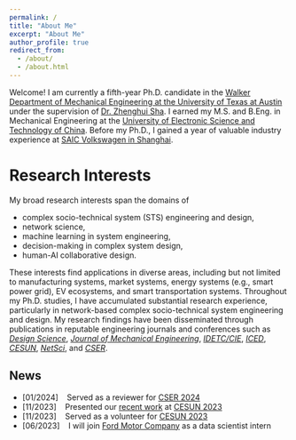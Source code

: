 ```yaml
---
permalink: /
title: "About Me"
excerpt: "About Me"
author_profile: true
redirect_from: 
  - /about/
  - /about.html
---
```


Welcome! I am currently a fifth-year Ph.D. candidate in the [Walker Department of Mechanical Engineering at the University of Texas at Austin](https://www.me.utexas.edu/) under the supervision of [Dr. Zhenghui Sha](https://www.me.utexas.edu/people/faculty-directory/sha). I earned my M.S. and B.Eng. in Mechanical Engineering at the [University of Electronic Science and Technology of China](https://en.uestc.edu.cn/). Before my Ph.D., I gained a year of valuable industry experience at [SAIC Volkswagen in Shanghai](https://volkswagengroupchina.com.cn/en/partner/saicvolkswagen).  

Research Interests
======
My broad research interests span the domains of 
* complex socio-technical system (STS) engineering and design,
* network science,
* machine learning in system engineering,
* decision-making in complex system design,
* human-AI collaborative design.

These interests find applications in diverse areas, including but not limited to manufacturing systems, market systems, energy systems (e.g., smart power grid), EV ecosystems, and smart transportation systems. Throughout my Ph.D. studies, I have accumulated substantial research experience, particularly in network-based complex socio-technical system engineering and design. My research findings have been disseminated through publications in reputable engineering journals and conferences such as [*Design Science*](https://www.cambridge.org/core/journals/design-science), [*Journal of Mechanical Engineering*](https://asmedigitalcollection.asme.org/mechanicaldesign), [*IDETC/CIE*](https://event.asme.org/IDETC-CIE-2023), [*ICED*](https://iced21.designsociety.org/#:~:text=16th%20%2D%2020th%20August%202021,for%20designers%20and%20product%20developers.), [*CESUN*](https://cesun.org/), [*NetSci*](https://networks2021.net/), and [*CSER*](https://cser.info/cser2023/).

News
------
- [01/2024] &nbsp;&nbsp; Served as a reviewer for [CSER 2024](https://cser.info/cser2023/cser2024/)
- [11/2023] &nbsp;&nbsp; Presented our [recent work](/files/abstract4.pdf) at [CESUN 2023](https://cesun.org/)
- [11/2023] &nbsp;&nbsp; Served as a volunteer for [CESUN 2023](https://cesun.org/)
- [06/2023] &nbsp;&nbsp; I will join [Ford Motor Company](https://www.ford.com/) as a data scientist intern



<!--

<script type="text/javascript" id="clustrmaps" src="//cdn.clustrmaps.com/map_v2.js?d=R_jX8VBZ0VOhrOvxXZ_ZTIgKn7Fxg_Vb1piiI5xolhc&cl=ffffff&w=210&h=140"></script>

A data-driven personal website
======
Like many other Jekyll-based GitHub Pages templates, academicpages makes you separate the website's content from its form. The content & metadata of your website are in structured markdown files, while various other files constitute the theme, specifying how to transform that content & metadata into HTML pages. You keep these various markdown (.md), YAML (.yml), HTML, and CSS files in a public GitHub repository. Each time you commit and push an update to the repository, the [GitHub pages](https://pages.github.com/) service creates static HTML pages based on these files, which are hosted on GitHub's servers free of charge.

Many of the features of dynamic content management systems (like Wordpress) can be achieved in this fashion, using a fraction of the computational resources and with far less vulnerability to hacking and DDoSing. You can also modify the theme to your heart's content without touching the content of your site. If you get to a point where you've broken something in Jekyll/HTML/CSS beyond repair, your markdown files describing your talks, publications, etc. are safe. You can rollback the changes or even delete the repository and start over -- just be sure to save the markdown files! Finally, you can also write scripts that process the structured data on the site, such as [this one](https://github.com/academicpages/academicpages.github.io/blob/master/talkmap.ipynb) that analyzes metadata in pages about talks to display [a map of every location you've given a talk](https://academicpages.github.io/talkmap.html).

Getting started
======
1. Register a GitHub account if you don't have one and confirm your e-mail (required!)
1. Fork [this repository](https://github.com/academicpages/academicpages.github.io) by clicking the "fork" button in the top right. 
1. Go to the repository's settings (rightmost item in the tabs that start with "Code", should be below "Unwatch"). Rename the repository "[your GitHub username].github.io", which will also be your website's URL.
1. Set site-wide configuration and create content & metadata (see below -- also see [this set of diffs](http://archive.is/3TPas) showing what files were changed to set up [an example site](https://getorg-testacct.github.io) for a user with the username "getorg-testacct")
1. Upload any files (like PDFs, .zip files, etc.) to the files/ directory. They will appear at https://[your GitHub username].github.io/files/example.pdf.  
1. Check status by going to the repository settings, in the "GitHub pages" section

Site-wide configuration
------
The main configuration file for the site is in the base directory in [_config.yml](https://github.com/academicpages/academicpages.github.io/blob/master/_config.yml), which defines the content in the sidebars and other site-wide features. You will need to replace the default variables with ones about yourself and your site's github repository. The configuration file for the top menu is in [_data/navigation.yml](https://github.com/academicpages/academicpages.github.io/blob/master/_data/navigation.yml). For example, if you don't have a portfolio or blog posts, you can remove those items from that navigation.yml file to remove them from the header. 

Create content & metadata
------
For site content, there is one markdown file for each type of content, which are stored in directories like _publications, _talks, _posts, _teaching, or _pages. For example, each talk is a markdown file in the [_talks directory](https://github.com/academicpages/academicpages.github.io/tree/master/_talks). At the top of each markdown file is structured data in YAML about the talk, which the theme will parse to do lots of cool stuff. The same structured data about a talk is used to generate the list of talks on the [Talks page](https://academicpages.github.io/talks), each [individual page](https://academicpages.github.io/talks/2012-03-01-talk-1) for specific talks, the talks section for the [CV page](https://academicpages.github.io/cv), and the [map of places you've given a talk](https://academicpages.github.io/talkmap.html) (if you run this [python file](https://github.com/academicpages/academicpages.github.io/blob/master/talkmap.py) or [Jupyter notebook](https://github.com/academicpages/academicpages.github.io/blob/master/talkmap.ipynb), which creates the HTML for the map based on the contents of the _talks directory).

**Markdown generator**

I have also created [a set of Jupyter notebooks](https://github.com/academicpages/academicpages.github.io/tree/master/markdown_generator
) that converts a CSV containing structured data about talks or presentations into individual markdown files that will be properly formatted for the academicpages template. The sample CSVs in that directory are the ones I used to create my own personal website at stuartgeiger.com. My usual workflow is that I keep a spreadsheet of my publications and talks, then run the code in these notebooks to generate the markdown files, then commit and push them to the GitHub repository.

How to edit your site's GitHub repository
------
Many people use a git client to create files on their local computer and then push them to GitHub's servers. If you are not familiar with git, you can directly edit these configuration and markdown files directly in the github.com interface. Navigate to a file (like [this one](https://github.com/academicpages/academicpages.github.io/blob/master/_talks/2012-03-01-talk-1.md) and click the pencil icon in the top right of the content preview (to the right of the "Raw | Blame | History" buttons). You can delete a file by clicking the trashcan icon to the right of the pencil icon. You can also create new files or upload files by navigating to a directory and clicking the "Create new file" or "Upload files" buttons. 

Example: editing a markdown file for a talk
![Editing a markdown file for a talk](/images/editing-talk.png)


For more info
------
More info about configuring academicpages can be found in [the guide](https://academicpages.github.io/markdown/). The [guides for the Minimal Mistakes theme](https://mmistakes.github.io/minimal-mistakes/docs/configuration/) (which this theme was forked from) might also be helpful.
-->
